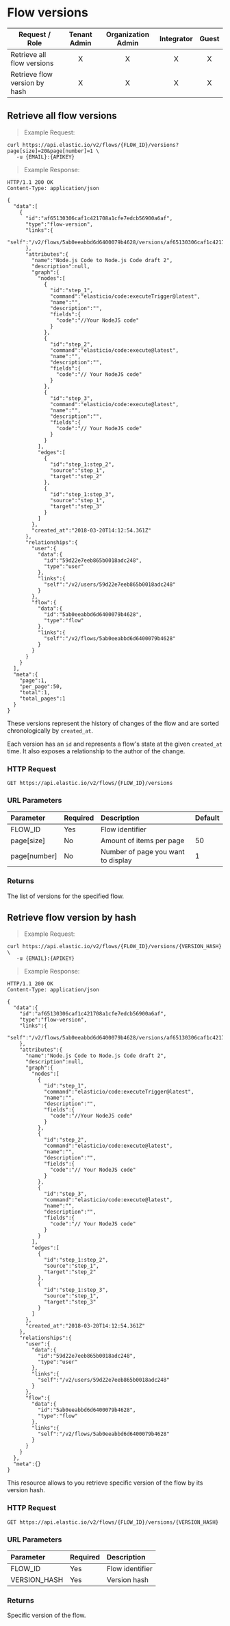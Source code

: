 # Flow versions

Request / Role| Tenant Admin | Organization Admin | Integrator | Guest
---------- | :---------:| :------------:| :-----------:| :----------:
Retrieve all flow versions|X|X|X|X|
Retrieve flow version by hash|X|X|X|X|

## Retrieve all flow versions

> Example Request:

```shell
curl https://api.elastic.io/v2/flows/{FLOW_ID}/versions?page[size]=20&page[number]=1 \
   -u {EMAIL}:{APIKEY}
```

> Example Response:

```http
HTTP/1.1 200 OK
Content-Type: application/json

{
  "data":[
    {
      "id":"af65130306caf1c421708a1cfe7edcb56900a6af",
      "type":"flow-version",
      "links":{
        "self":"/v2/flows/5ab0eeabbd6d6400079b4628/versions/af65130306caf1c421708a1cfe7edcb56900a6af"
      },
      "attributes":{
        "name":"Node.js Code to Node.js Code draft 2",
        "description":null,
        "graph":{
          "nodes":[
            {
              "id":"step_1",
              "command":"elasticio/code:executeTrigger@latest",
              "name":"",
              "description":"",
              "fields":{
                "code":"//Your NodeJS code"
              }
            },
            {
              "id":"step_2",
              "command":"elasticio/code:execute@latest",
              "name":"",
              "description":"",
              "fields":{
                "code":"// Your NodeJS code"
              }
            },
            {
              "id":"step_3",
              "command":"elasticio/code:execute@latest",
              "name":"",
              "description":"",
              "fields":{
                "code":"// Your NodeJS code"
              }
            }
          ],
          "edges":[
            {
              "id":"step_1:step_2",
              "source":"step_1",
              "target":"step_2"
            },
            {
              "id":"step_1:step_3",
              "source":"step_1",
              "target":"step_3"
            }
          ]
        },
        "created_at":"2018-03-20T14:12:54.361Z"
      },
      "relationships":{
        "user":{
          "data":{
            "id":"59d22e7eeb865b0018adc248",
            "type":"user"
          },
          "links":{
            "self":"/v2/users/59d22e7eeb865b0018adc248"
          }
        },
        "flow":{
          "data":{
            "id":"5ab0eeabbd6d6400079b4628",
            "type":"flow"
          },
          "links":{
            "self":"/v2/flows/5ab0eeabbd6d6400079b4628"
          }
        }
      }
    }
  ],
  "meta":{
    "page":1,
    "per_page":50,
    "total":1,
    "total_pages":1
  }
}
```

These versions represent the history of changes of the flow and are sorted chronologically by `created_at`.

Each version has an `id` and represents a flow's state at the given `created_at` time.
It also exposes a relationship to the author of the change.

### HTTP Request

`GET https://api.elastic.io/v2/flows/{FLOW_ID}/versions`

### URL Parameters

| Parameter      | Required | Description                        | Default |
| :------------- | :------- | :----------------------------------| :------ |
| FLOW_ID        | Yes      | Flow identifier                    |         |
| page\[size\]   | No       | Amount of items per page           | 50      |
| page\[number\] | No       | Number of page you want to display | 1       |


### Returns

The list of versions for the specified flow.

## Retrieve flow version by hash

> Example Request:

```shell
curl https://api.elastic.io/v2/flows/{FLOW_ID}/versions/{VERSION_HASH} \
   -u {EMAIL}:{APIKEY}
```

> Example Response:

```http
HTTP/1.1 200 OK
Content-Type: application/json

{
  "data":{
    "id":"af65130306caf1c421708a1cfe7edcb56900a6af",
    "type":"flow-version",
    "links":{
      "self":"/v2/flows/5ab0eeabbd6d6400079b4628/versions/af65130306caf1c421708a1cfe7edcb56900a6af"
    },
    "attributes":{
      "name":"Node.js Code to Node.js Code draft 2",
      "description":null,
      "graph":{
        "nodes":[
          {
            "id":"step_1",
            "command":"elasticio/code:executeTrigger@latest",
            "name":"",
            "description":"",
            "fields":{
              "code":"//Your NodeJS code"
            }
          },
          {
            "id":"step_2",
            "command":"elasticio/code:execute@latest",
            "name":"",
            "description":"",
            "fields":{
              "code":"// Your NodeJS code"
            }
          },
          {
            "id":"step_3",
            "command":"elasticio/code:execute@latest",
            "name":"",
            "description":"",
            "fields":{
              "code":"// Your NodeJS code"
            }
          }
        ],
        "edges":[
          {
            "id":"step_1:step_2",
            "source":"step_1",
            "target":"step_2"
          },
          {
            "id":"step_1:step_3",
            "source":"step_1",
            "target":"step_3"
          }
        ]
      },
      "created_at":"2018-03-20T14:12:54.361Z"
    },
    "relationships":{
      "user":{
        "data":{
          "id":"59d22e7eeb865b0018adc248",
          "type":"user"
        },
        "links":{
          "self":"/v2/users/59d22e7eeb865b0018adc248"
        }
      },
      "flow":{
        "data":{
          "id":"5ab0eeabbd6d6400079b4628",
          "type":"flow"
        },
        "links":{
          "self":"/v2/flows/5ab0eeabbd6d6400079b4628"
        }
      }
    }
  },
  "meta":{}
}
```

This resource allows to you retrieve specific version of the flow by its version hash.

### HTTP Request

`GET https://api.elastic.io/v2/flows/{FLOW_ID}/versions/{VERSION_HASH}`

### URL Parameters

| Parameter    | Required | Description     |
| :----------- | :------- | :-------------- |
| FLOW_ID      | Yes      | Flow identifier |
| VERSION_HASH | Yes      | Version hash    |

### Returns

Specific version of the flow.
